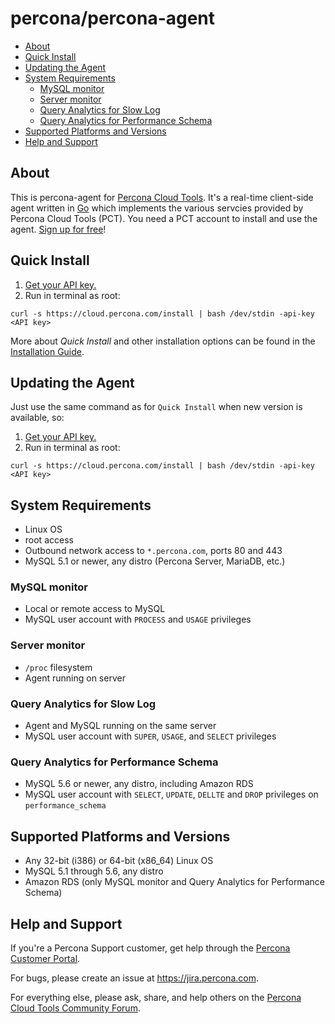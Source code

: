 percona/percona-agent
=====================

- [About](#user-content-about)
- [Quick Install](#user-content-quick-install)
- [Updating the Agent](#user-content-updating-the-agent)
- [System Requirements](#user-content-system-requirements)
  - [MySQL monitor](#user-content-mysql-monitor)
  - [Server monitor](#user-content-server-monitor)
  - [Query Analytics for Slow Log](#user-content-query-analytics-for-slow-log)
  - [Query Analytics for Performance Schema](#user-content-query-analytics-for-performance-schema)
- [Supported Platforms and Versions](#user-content-supported-platforms-and-versions)
- [Help and Support](#user-content-help-and-support)

About
-----

This is percona-agent for [Percona Cloud Tools](https://cloud.percona.com).  It's a real-time client-side agent written in [Go](http://golang.org/) which implements the various servcies provided by Percona Cloud Tools (PCT).  You need a PCT account to install and use the agent.  [Sign up for free](https://cloud.percona.com/signup)!

Quick Install
-------------

1. [Get your API key.](https://cloud.percona.com/api-key)
2. Run in terminal as root:

`curl -s https://cloud.percona.com/install | bash /dev/stdin -api-key <API key>`

More about *Quick Install* and other installation options can be found in the [Installation Guide](https://github.com/percona/cloud-tools/blob/master/doc/Install.rst#installation-guide).

Updating the Agent
------------------

Just use the same command as for `Quick Install` when new version is available, so:

1. [Get your API key.](https://cloud.percona.com/api-key)
2. Run in terminal as root:

`curl -s https://cloud.percona.com/install | bash /dev/stdin -api-key <API key>`

System Requirements
-------------------

* Linux OS
* root access
* Outbound network access to `*.percona.com`, ports 80 and 443
* MySQL 5.1 or newer, any distro (Percona Server, MariaDB, etc.)

### MySQL monitor
* Local or remote access to MySQL
* MySQL user account with `PROCESS` and `USAGE` privileges

### Server monitor
* `/proc` filesystem
* Agent running on server

### Query Analytics for Slow Log
* Agent and MySQL running on the same server
* MySQL user account with `SUPER`, `USAGE`, and `SELECT` privileges

### Query Analytics for Performance Schema
* MySQL 5.6 or newer, any distro, including Amazon RDS
* MySQL user account with `SELECT`, `UPDATE`, `DELLTE` and `DROP` privileges on `performance_schema`

Supported Platforms and Versions
--------------------------------

* Any 32-bit (i386) or 64-bit (x86_64) Linux OS
* MySQL 5.1 through 5.6, any distro
* Amazon RDS (only MySQL monitor and Query Analytics for Performance Schema)

Help and Support
----------------

If you're a Percona Support customer, get help through the [Percona Customer Portal](https://customers.percona.com).

For bugs, please create an issue at https://jira.percona.com.

For everything else, please ask, share, and help others on the [Percona Cloud Tools Community Forum](http://www.percona.com/forums/questions-discussions/percona-cloud-tools).

